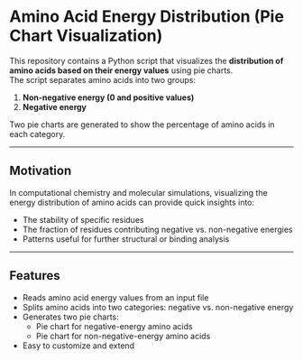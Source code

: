 
# Amino Acid Energy Distribution (Pie Chart Visualization)

This repository contains a Python script that visualizes the **distribution of amino acids based on their energy values** using pie charts.  
The script separates amino acids into two groups:  
1. **Non-negative energy (0 and positive values)**  
2. **Negative energy**  

Two pie charts are generated to show the percentage of amino acids in each category.

---

##  Motivation
In computational chemistry and molecular simulations, visualizing the energy distribution of amino acids can provide quick insights into:  
- The stability of specific residues  
- The fraction of residues contributing negative vs. non-negative energies  
- Patterns useful for further structural or binding analysis  

---

##  Features
- Reads amino acid energy values from an input file  
- Splits amino acids into two categories: negative vs. non-negative energy  
- Generates two pie charts:  
  - Pie chart for negative-energy amino acids  
  - Pie chart for non-negative-energy amino acids  
- Easy to customize and extend  
